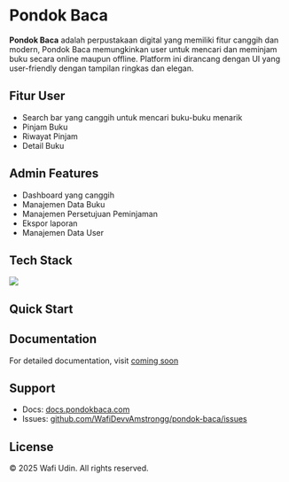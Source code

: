 # Pondok Baca

**Pondok Baca** adalah perpustakaan digital yang memiliki fitur canggih dan modern, Pondok Baca memungkinkan user untuk mencari dan meminjam buku secara online maupun offline. Platform ini dirancang dengan UI yang user-friendly dengan tampilan ringkas dan elegan.

## Fitur User
- Search bar yang canggih untuk mencari buku-buku menarik
- Pinjam Buku
- Riwayat Pinjam
- Detail Buku

## Admin Features
- Dashboard yang canggih
- Manajemen Data Buku
- Manajemen Persetujuan Peminjaman
- Ekspor laporan
- Manajemen Data User

## Tech Stack
<p>
  <img src="https://go-skill-icons.vercel.app/api/icons?i=mysql,laravel,livewire,alpinejs,daisyui,tailwind&perline=7" />
</p>


## Quick Start


## Documentation
For detailed documentation, visit [coming soon](https://github.com/WafiDevvAmstrongg/pondok-baca.git)


## Support
- Docs: [docs.pondokbaca.com](https://github.com/WafiDevvAmstrongg/pondok-bacagit)
- Issues: [github.com/WafiDevvAmstrongg/pondok-baca/issues](https://github.com/WafiDevvAmstrongg/pondok-baca/issues)

## License
© 2025 Wafi Udin. All rights reserved.
